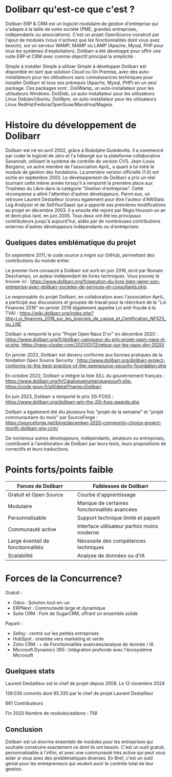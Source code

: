 # Dolibarr qu'est-ce que c'est ?

Dolibarr ERP & CRM est un logiciel modulaire de gestion d'entreprise qui s'adapte à la taille de votre société (PME, grandes entreprises, indépendants ou associations).
C'est un projet OpenSource construit par l'ajout de modules (vous n'activez que les fonctionnalités dont vous avez besoin), sur un serveur WAMP, MAMP ou LAMP (Apache, Mysql, PHP pour tous les systèmes d'exploitation). Dolibarr a été développé pour offrir une suite ERP et CRM avec comme objectif principal la simplicité :

Simple à installer
Simple à utiliser
Simple à développer Dolibarr est disponible en tant que solution Cloud ou On Premise, avec des auto-installateurs pour les utilisateurs sans connaissances techniques pour installer Dolibarr et tous ses prérequis (Apache, Mysql, PHP) en un seul package. Ces packages sont :
DoliWamp, un auto-installateur pour les utilisateurs Windows.
DoliDeb, un auto-installateur pour les utilisateurs Linux Debian/Ubuntu.
DoliRpm, un auto-installateur pour les utilisateurs Linux RedHat/Fedora/OpenSuse/Mandriva/Mageia.




# Histoire du développement de Dolibarr
Dolibarr est né en avril 2002, grâce à Rodolphe Quiédeville. Il a commencé par coder le logiciel de zéro et l'a hébergé sur la plateforme collaborative Savannah, utilisant le système de contrôle de version CVS. Jean-Louis Bergamo, un autre membre de l'association ApriL, a quant à lui initié le module de gestion des fondations.
La première version officielle (1.0) est sortie en septembre 2003. Le développement de Dolibarr a pris un réel tournant cette même année lorsqu'il a remporté la première place aux Trophées du Libre dans la catégorie "Gestion d'entreprise".
Cette récompense a attiré l'attention d'autres développeurs. Parmi eux, on retrouve Laurent Destailleur (connu également pour être l'auteur d'AWStats Log Analyzer et de SellYourSaas) qui a apporté ses premières modifications au projet en décembre 2003. Il a ensuite été rejoint par Régis Houssin un an et demi plus tard, en juin 2005. 
Tous deux ont été les principaux contributeurs jusqu'à aujourd'hui, aidés par de nombreuses contributions externes d'autres développeurs indépendants ou d'entreprises.

## Quelques dates emblématique du projet

En septembre 2011, le code source a migré sur GitHub, permettant des contributions du monde entier.

Le premier livre consacré à Dolibarr est sorti en juin 2016, écrit par Romain Deschamps, un auteur indépendant de livres techniques. Vous pouvez le trouver ici : https://www.dolibarr.org/fr/parution-du-livre-bien-gerer-son-entreprise-avec-dolibarr-societes-de-services-et-consultants.php.

Le responsable du projet Dolibarr, en collaboration avec l'association ApriL, a participé aux discussions et groupes de travail pour la réécriture de la "Loi Finances 2016" en janvier 2018 (également appelée Loi anti-fraude à la TVA) : https://wiki.dolibarr.org/index.php?title=Loi_finances_2016_sur_les_logiciels_de_caisse_et_Certification_NF525_ou_LNE

Dolibarr a remporté le prix "Projet Open Naos D'or" en décembre 2020 : https://www.dolibarr.org/fr/dolibarr-vainqueur-du-prix-projet-open-naos-d-or.php, https://naos-cluster.com/2021/01/12/retour-sur-les-naos-dor-2020/

En janvier 2022, Dolibarr est devenu conforme aux bonnes pratiques de la fondation Open Source Security : https://www.dolibarr.org/dolibarr-project-conforms-to-the-best-practice-of-the-opensource-security-foundation.php

En octobre 2022, Dolibarr a intégré la liste SILL du gouvernement français : https://www.dolibarr.org/fr/Cataloguenumeriquegouvfr.php, https://code.gouv.fr/sill/detail?name=Dolibarr

En juin 2023, Dolibarr a remporté le prix 20i FOSS : https://www.dolibarr.org/dolibarr-win-the-20i-foss-awards.php

Dolibarr a également été élu plusieurs fois "projet de la semaine" et "projet communautaire du mois" par SourceForge : https://sourceforge.net/blog/december-2020-community-choice-project-month-dolibarr-erp-crm/



De nombreux autres développeurs, indépendants, amateurs ou entreprises, contribuent à l'amélioration de Dolibarr par leurs tests, leurs propositions de correctifs et leurs traductions.

# Points forts/points faible



| Forces de Dolibarr  |  Faiblesses de Dolibarr|
|---|---|
| Gratuit et Open Source | Courbe d'apprentissage |
| Modulaire | Manque de certaines fonctionnalités avancées |
| Personnalisable | Support technique limité et payant |
| Communauté active | Interface utilisateur parfois moins moderne |
| Large éventail de fonctionnalités | Nécessite des compétences techniques |
| Scalabilité | Analyse de données ou d'IA |


# Forces de la Concurrence?
Gratuit :
* Odoo : Solution tout-en-un 
* ERPNext : Communauté large et dynamique
* Suite CRM : Fork de SugarCRM, offrant un ensemble solide


Payant :
* Sellsy : centré sur les petites entreprises
* HubSpot : orientée vers marketing et vente
* Zoho CRM : + de Fonctionnalités avancées/analyse de donnée / IA
* Microsoft Dynamics 365 : Intégration profonde avec l'écosystème Microsoft

## Quelques stats
Laurent Destailleur est le chef de projet depuis 2008.
Le 12 novembre 2024

139.030 commits
dont 85.330 par le chef de projet Laurent Destailleur

661 Contributeurs

Fin 2020
Nombre de modules/addons : 758

## Conclusion
Dolibarr est un énorme ensemble de modules pour les entreprises qui souhaite construire exactement ce dont ils ont besoin. C'est un outil gratuit, personnalisable à l'infini, et avec une communauté très active qui peut vous aider si vous avez des problématiques diverses.
En Bref, c'est un outil génial pour les entrepreneurs qui veulent avoir le contrôle total de leur gestion.


